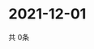 # 2021-12-01
  共 0条

  <!-- BEGIN -->
  <!-- 最后更新时间Wed Dec 01 2021 06:05:42 GMT+0000 (Coordinated Universal Time) -->
  
  <!-- END -->
  
  